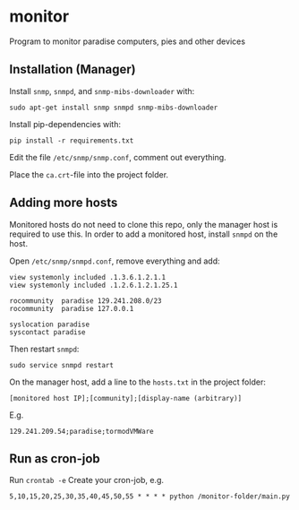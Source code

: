 # monitor
Program to monitor paradise computers, pies and other devices

## Installation (Manager)
Install `snmp`, `snmpd`, and `snmp-mibs-downloader`  with:
``` 
sudo apt-get install snmp snmpd snmp-mibs-downloader
```

Install pip-dependencies with:
```
pip install -r requirements.txt
```

Edit the file `/etc/snmp/snmp.conf`, comment out everything.

Place the `ca.crt`-file into the project folder.

## Adding more hosts
Monitored hosts do not need to clone this repo, only the manager host is required to use this. In order to add a monitored host, install `snmpd` on the host.

Open `/etc/snmp/snmpd.conf`, remove everything and add:
```
view systemonly included .1.3.6.1.2.1.1
view systemonly included .1.2.6.1.2.1.25.1

rocommunity  paradise 129.241.208.0/23
rocommunity  paradise 127.0.0.1

syslocation paradise
syscontact paradise
```

Then restart `snmpd`:
```
sudo service snmpd restart
```

On the manager host, add a line to the `hosts.txt` in the project folder:
```
[monitored host IP];[community];[display-name (arbitrary)]
```
E.g.
```
129.241.209.54;paradise;tormodVMWare
```

## Run as cron-job
Run `crontab -e`
Create your cron-job, e.g. 
```
5,10,15,20,25,30,35,40,45,50,55 * * * * python /monitor-folder/main.py
``` 
